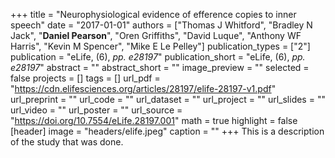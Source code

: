 +++
title = "Neurophysiological evidence of efference copies to inner speech"
date = "2017-01-01"
authors = ["Thomas J Whitford", "Bradley N Jack", "__Daniel Pearson__", "Oren Griffiths", "David Luque", "Anthony WF Harris", "Kevin M Spencer", "Mike E Le Pelley"]
publication_types = ["2"]
publication = "eLife, (6), _pp. e28197_"
publication_short = "eLife, (6), _pp. e28197_"
abstract = ""
abstract_short = ""
image_preview = ""
selected = false
projects = []
tags = []
url_pdf = "https://cdn.elifesciences.org/articles/28197/elife-28197-v1.pdf"
url_preprint = ""
url_code = ""
url_dataset = ""
url_project = ""
url_slides = ""
url_video = ""
url_poster = ""
url_source = "https://doi.org/10.7554/eLife.28197.001"
math = true
highlight = false
[header]
image = "headers/elife.jpeg"
caption = ""
+++
This is a description of the study that was done.
